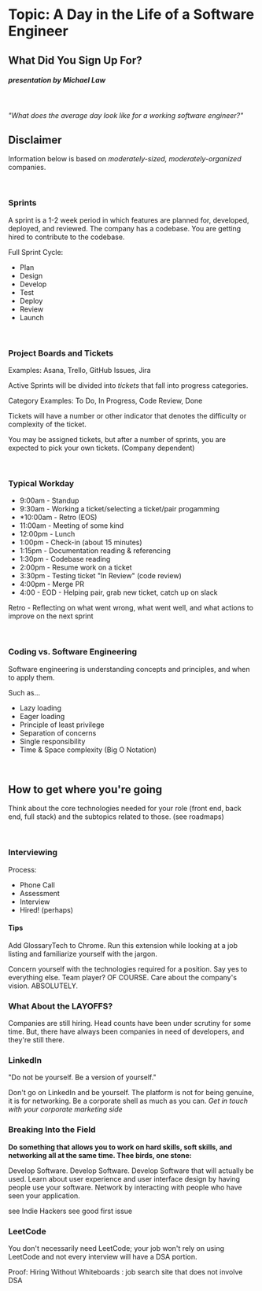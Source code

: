 # Topic: A Day in the Life of a Software Engineer

## What Did You Sign Up For?
##### presentation by Michael Law

<br />

*"What does the average day look like for a working software engineer?"*

## Disclaimer

Information below is based on *moderately-sized, moderately-organized* companies.

<br />

### Sprints

A sprint is a 1-2 week period in which features are planned for, developed, deployed, and reviewed. The company has a codebase. You are getting hired to contribute to the codebase.

Full Sprint Cycle:

- Plan
- Design
- Develop
- Test
- Deploy
- Review
- Launch

<br />

### Project Boards and Tickets

Examples: Asana, Trello, GitHub Issues, Jira

Active Sprints will be divided into *tickets* that fall into progress categories.

Category Examples: To Do, In Progress, Code Review, Done

Tickets will have a number or other indicator that denotes the difficulty or complexity of the ticket.

You may be assigned tickets, but after a number of sprints, you are expected to pick your own tickets. (Company dependent)

<br />

### Typical Workday

- 9:00am - Standup
- 9:30am - Working a ticket/selecting a ticket/pair progamming
- *10:00am - Retro (EOS)
- 11:00am - Meeting of some kind
- 12:00pm - Lunch
- 1:00pm - Check-in (about 15 minutes)
- 1:15pm - Documentation reading & referencing
- 1:30pm - Codebase reading
- 2:00pm - Resume work on a ticket
- 3:30pm - Testing ticket "In Review" (code review)
- 4:00pm - Merge PR
- 4:00 - EOD - Helping pair, grab new ticket, catch up on slack

Retro - Reflecting on what went wrong, what went well, and what actions to improve on the next sprint

<br />

### Coding vs. Software Engineering

Software engineering is understanding concepts and principles, and when to apply them.

Such as... 
- Lazy loading
- Eager loading
- Principle of least privilege
- Separation of concerns
- Single responsibility
- Time & Space complexity (Big O Notation)

<br />

## How to get where you're going

Think about the core technologies needed for your role (front end, back end, full stack) and the subtopics related to those. (see roadmaps)

<br />

### Interviewing

Process: 
- Phone Call
- Assessment
- Interview
- Hired! (perhaps)

#### Tips

Add GlossaryTech to Chrome. Run this extension while looking at a job listing and familiarize yourself with the jargon.

Concern yourself with the technologies required for a position. Say yes to everything else. Team player? OF COURSE. Care about the company's vision. ABSOLUTELY.

### What About the LAYOFFS?

Companies are still hiring. Head counts have been under scrutiny for some time. But, there have always been companies in need of developers, and they're still there.

### LinkedIn

"Do not be yourself. Be a version of yourself."

Don't go on LinkedIn and be yourself. The platform is not for being genuine, it is for networking. Be a corporate shell as much as you can. *Get in touch with your corporate marketing side*

### Breaking Into the Field

**Do something that allows you to work on hard skills, soft skills, and networking all at the same time. Thee birds, one stone:**

Develop Software. Develop Software. Develop Software that will actually be used. Learn about user experience and user interface design by having people use your software. Network by interacting with people who have seen your application.

see Indie Hackers
see good first issue

### LeetCode

You don't necessarily need LeetCode; your job won't rely on using LeetCode and not every interview will have a DSA portion.

Proof: Hiring Without Whiteboards :  job search site that does not involve DSA









